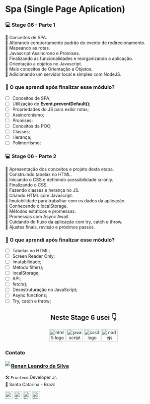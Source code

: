 # Spa (Single Page Aplication)

### 💻 Stage 06 - Parte 1

🚀 Conceitos de SPA. </br>
🚀 Alterando comportamento padrão do evento de redirecionamento. </br>
🚀 Mapeando as rotas. </br>
🚀 Javascript Assíncrono e Promises. </br>
🚀 Finalizando as funcionalidades e reorganizando a aplicação. </br>
🚀 Orientação a objetos no Javascript. </br>
🚀 Mais conceitos de Orientação a Objetos. </br>
🚀 Adicionando um servidor local e simples com NodeJS. </br>

### 🤔 O que aprendi após finalizar esse módulo?

- [ ] Conceitos de SPA;
- [ ] Utilização do **Event.preventDefault()**;
- [ ] Propriedades do JS para exibir rotas;
- [ ] Assincronismo;
- [ ] Promises;
- [ ] Conceitos da POO;
- [ ] Classes;
- [ ] Herança;
- [ ] Polimorfismo;

### 💻 Stage 06 - Parte 2

🚀 Apresentação dos conceitos e projeto desta etapa. </br>
🚀 Construindo tabelas no HTML. </br>
🚀 Iniciando o CSS e definindo acessibilidade sr-only. </br>
🚀 Finalizando o CSS. </br>
🚀 Fazendo classes e herança no JS. </br>
🚀 Criando HTML com Javascript. </br>
🚀 Imutabilidade para trabalhar com os dados da aplicação. </br>
🚀 Conhecendo o localStorage. </br>
🚀 Métodos estáticos e promessas. </br>
🚀 Promessas com Async Await. </br>
🚀 Cuidando do fluxo da aplicação com try, catch e throw. </br>
🚀 Ajustes finais, revisão e próximos passos. </br>

### 🤔 O que aprendi após finalizar esse módulo?

- [ ] Tabelas no HTML;
- [ ] Screen Reader Only;
- [ ] Imutabilidade;
- [ ] Método filter();
- [ ] localStorage;
- [ ] API;
- [ ] fetch();
- [ ] Desestruturação no JavaScript;
- [ ] Async functions;
- [ ] Try, catch e throw;

<h2 align="center">Neste Stage 6 usei 👇</h2>

<div align="center">

  <img src="https://cdn.jsdelivr.net/gh/devicons/devicon/icons/html5/html5-original.svg" height="40" width="52" alt="html5 logo"  />
  <img src="https://cdn.jsdelivr.net/gh/devicons/devicon/icons/javascript/javascript-original.svg" height="40" width="52" alt="javascript logo"  />
  <img src="https://cdn.jsdelivr.net/gh/devicons/devicon/icons/css3/css3-original.svg" height="40" width="52" alt="css3 logo"  />
  <img src="https://cdn.jsdelivr.net/gh/devicons/devicon/icons/nodejs/nodejs-original-wordmark.svg" height="40" width="52" alt="nodejs logo"   />
          
</div>

### Contato

<img align="left" src="https://www.github.com/renyzeraa.png?size=150">

### [**Renan Leandro da Silva**](https://github.com/renyzeraa)

🛠 `Frontend` Developer Jr. <br>
📍 Santa Catarina - Brazil

<a href="https://www.linkedin.com/in/renyzeraa" target="_blank"><img src="https://img.shields.io/badge/LinkedIn-0077B5?style=flat&logo=linkedin&logoColor=white" alt="LinkedIn Badge" height="25"></a>&nbsp;<a href="mailto:renansilvaytb@gmail.com" target="_blank"><img src="https://img.shields.io/badge/Gmail-D14836?style=flat&logo=gmail&logoColor=white" alt="Gmail Badge" height="25"></a>&nbsp;<a href="#"><img src="https://img.shields.io/badge/Discord-%237289DA.svg?logo=discord&logoColor=white" title="renan_s#7826" alt="Discord Badge" height="25"></a>&nbsp;<a href="https://www.github.com/renyzeraa" target="_blank"><img src="https://img.shields.io/badge/GitHub-100000?style=flat&logo=github&logoColor=white" alt="GitHub Badge" height="25"></a>&nbsp;

<br clear="left"/>
